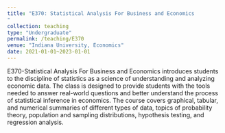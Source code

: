 ```yaml
---
title: "E370: Statistical Analysis For Business and Economics
"
collection: teaching
type: "Undergraduate"
permalink: /teaching/E370
venue: "Indiana University, Economics"
date: 2021-01-01~2023-01-01
---
```


E370-Statistical Analysis For Business and Economics introduces students to the discipline 
of statistics as a science of understanding and analyzing economic data. The class is designed to 
provide students with the tools needed to answer real-world questions and better understand the process of statistical inference in  economics. 
The course covers graphical, tabular, and numerical summaries of different types of data, topics of probability theory, population and sampling distributions, hypothesis testing, and regression analysis.


